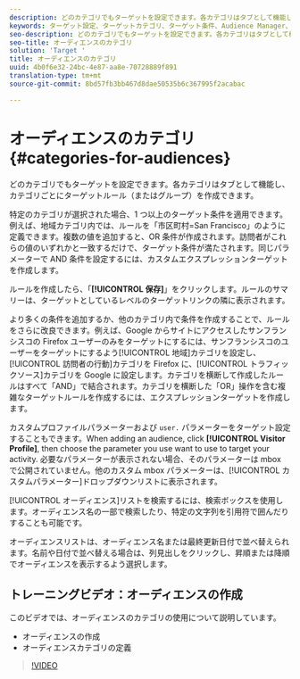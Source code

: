 ```yaml
---
description: どのカテゴリでもターゲットを設定できます。各カテゴリはタブとして機能し、カテゴリごとにターゲットルール（またはグループ）を作成できます。
keywords: ターゲット設定、ターゲットカテゴリ、ターゲット条件、Audience Manager、カスタムプロファイルパラメーター、visitorプロファイル、カスタムユーザーパラメーター、ターゲットルール
seo-description: どのカテゴリでもターゲットを設定できます。各カテゴリはタブとして機能し、カテゴリごとにターゲットルール（またはグループ）を作成できます。
seo-title: オーディエンスのカテゴリ
solution: 'Target '
title: オーディエンスのカテゴリ
uuid: 4b0f6e32-24bc-4e87-aa8e-70728889f891
translation-type: tm+mt
source-git-commit: 8bd57fb3bb467d8dae50535b6c367995f2acabac

---
```



# オーディエンスのカテゴリ{#categories-for-audiences}

どのカテゴリでもターゲットを設定できます。各カテゴリはタブとして機能し、カテゴリごとにターゲットルール（またはグループ）を作成できます。

特定のカテゴリが選択された場合、1 つ以上のターゲット条件を適用できます。例えば、地域カテゴリ内では、ルールを「市区町村=San Francisco」のように定義できます。複数の値を追加すると、OR 条件が作成されます。訪問者がこれらの値のいずれかと一致するだけで、ターゲット条件が満たされます。同じパラメーターで AND 条件を設定するには、カスタムエクスプレッションターゲットを作成します。

ルールを作成したら、「**[!UICONTROL 保存]**」をクリックします。ルールのサマリーは、ターゲットとしているレベルのターゲットリンクの隣に表示されます。

より多くの条件を追加するか、他のカテゴリ内で条件を作成することで、ルールをさらに改良できます。例えば、Google からサイトにアクセスしたサンフランシスコの Firefox ユーザーのみをターゲットにするには、サンフランシスコのユーザーをターゲットにするよう[!UICONTROL 地域]カテゴリを設定し、[!UICONTROL 訪問者の行動]カテゴリを Firefox に、[!UICONTROL トラフィックソース]カテゴリを Google に設定します。カテゴリを横断して作成したルールはすべて「AND」で結合されます。カテゴリを横断した「OR」操作を含む複雑なターゲットルールを作成するには、エクスプレッションターゲットを作成します。

カスタムプロファイルパラメーターおよび `user.` パラメーターをターゲット設定することもできます。When adding an audience, click **[!UICONTROL Visitor Profile]**, then choose the parameter you use want to use to target your activity. 必要なパラメーターが表示されない場合、そのパラメーターは mbox で公開されていません。他のカスタム mbox パラメーターは、[!UICONTROL カスタムパラメーター]ドロップダウンリストに表示されます。

[!UICONTROL オーディエンス]リストを検索するには、検索ボックスを使用します。オーディエンス名の一部で検索したり、特定の文字列を引用符で囲んだりすることも可能です。

オーディエンスリストは、オーディエンス名または最終更新日付で並べ替えられます。名前や日付で並べ替える場合は、列見出しをクリックし、昇順または降順でオーディエンスを表示するよう選択します。

## トレーニングビデオ：オーディエンスの作成

このビデオでは、オーディエンスのカテゴリの使用について説明しています。

* オーディエンスの作成
* オーディエンスカテゴリの定義

>[!VIDEO](https://video.tv.adobe.com/v/17392?captions=jpn)
